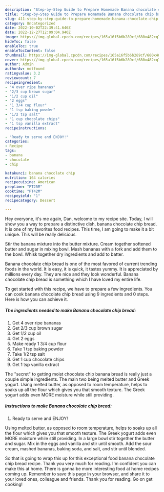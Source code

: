 ```yaml
---
description: "Step-by-Step Guide to Prepare Homemade Banana chocolate chip bread"
title: "Step-by-Step Guide to Prepare Homemade Banana chocolate chip bread"
slug: 411-step-by-step-guide-to-prepare-homemade-banana-chocolate-chip-bread
category: Uncategorized
date: 2022-10-02T22:39:41.646Z
date: 2022-12-27T12:09:04.940Z
image: https://img-global.cpcdn.com/recipes/165a16f5b6b289cf/680x482cq70/banana-chocolate-chip-bread-recipe-main-photo.jpg
hideToc: false
enableToc: true
enableTocContent: false
thumbnail: https://img-global.cpcdn.com/recipes/165a16f5b6b289cf/680x482cq70/banana-chocolate-chip-bread-recipe-main-photo.jpg
cover: https://img-global.cpcdn.com/recipes/165a16f5b6b289cf/680x482cq70/banana-chocolate-chip-bread-recipe-main-photo.jpg
author: Admin
authorAv: notfound
ratingvalue: 3.2
reviewcount: 7
recipeingredient:
- "4 over ripe bananas"
- "2/3 cup brown sugar"
- "1/2 cup oil"
- "2 eggs"
- "1 3/4 cup flour"
- "1 tsp baking powder"
- "1/2 tsp salt"
- "1 cup chocolate chips"
- "1 tsp vanilla extract"
recipeinstructions:

- "Ready to serve and ENJOY!"
categories:
- Recipe
tags:
- banana
- chocolate
- chip

katakunci: banana chocolate chip 
nutrition: 164 calories
recipecuisine: American
preptime: "PT25M"
cooktime: "PT42M"
recipeyield: "1"
recipecategory: Dessert

---
```



Hey everyone, it's me again, Dan, welcome to my recipe site. Today, I will show you a way to prepare a distinctive dish, banana chocolate chip bread. It is one of my favorites food recipes. This time, I am going to make it a bit unique. This will be really delicious.

Stir the banana mixture into the butter mixture. Cream together softened butter and sugar in mixing bowl. Mash bananas with a fork and add them to the bowl. Whisk together dry ingredients and add to batter.

Banana chocolate chip bread is one of the most favored of current trending foods in the world. It is easy, it is quick, it tastes yummy. It is appreciated by millions every day. They are nice and they look wonderful. Banana chocolate chip bread is something which I have loved my entire life.


To get started with this recipe, we have to prepare a few ingredients. You can cook banana chocolate chip bread using 9 ingredients and 0 steps. Here is how you can achieve it.

<!--inarticleads1-->

##### The ingredients needed to make Banana chocolate chip bread:

1. Get 4 over ripe bananas
1. Get 2/3 cup brown sugar
1. Get 1/2 cup oil
1. Get 2 eggs
1. Make ready 1 3/4 cup flour
1. Take 1 tsp baking powder
1. Take 1/2 tsp salt
1. Get 1 cup chocolate chips
1. Get 1 tsp vanilla extract


The &#34;secret&#34; to getting moist chocolate chip banana bread is really just a couple simple ingredients. The main two being melted butter and Greek yogurt. Using melted butter, as opposed to room temperature, helps to soaks up all the flour which gives you that smooth texture. The Greek yogurt adds even MORE moisture while still providing. 

<!--inarticleads2-->

##### Instructions to make Banana chocolate chip bread:


1. Ready to serve and ENJOY!

Using melted butter, as opposed to room temperature, helps to soaks up all the flour which gives you that smooth texture. The Greek yogurt adds even MORE moisture while still providing. In a large bowl stir together the butter and sugar. Mix in the eggs and vanilla and stir until smooth. Add the sour cream, mashed bananas, baking soda, and salt, and stir until blended. 

So that is going to wrap this up for this exceptional food banana chocolate chip bread recipe. Thank you very much for reading. I'm confident you can make this at home. There is gonna be more interesting food at home recipes coming up. Remember to save this page in your browser, and share it to your loved ones, colleague and friends. Thank you for reading. Go on get cooking!
